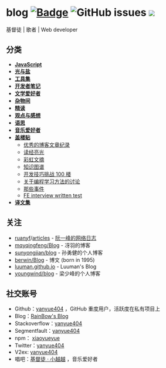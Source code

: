# blog [![Badge](https://img.shields.io/badge/link-996.icu-%23FF4D5B.svg?style=flat-square)](https://996.icu/#/zh_CN) ![GitHub issues](https://img.shields.io/github/issues-raw/yanyue404/blog?color=%232fcb53) [![](https://img.shields.io/badge/twitter-yanyue404-blue.svg)](https://twitter.com/yanyue404)

基督徒 | 歌者 | Web developer

## 分类

- [**JavaScript**](https://github.com/yanyue404/blog/labels/JavaScript)
- [**光与盐**](https://github.com/xiaoyueyue165/blog/labels/%E5%85%89%E4%B8%8E%E7%9B%90)
- [**工具集**](https://github.com/xiaoyueyue165/blog/labels/%E5%B7%A5%E5%85%B7%E9%9B%86)
- [**开发者笔记**](https://github.com/xiaoyueyue165/blog/labels/%E5%BC%80%E5%8F%91%E8%80%85%E7%AC%94%E8%AE%B0)
- [**文学爱好者**](https://github.com/xiaoyueyue165/blog/labels/%E6%96%87%E5%AD%A6%E7%88%B1%E5%A5%BD%E8%80%85)
- [**杂物间**](https://github.com/xiaoyueyue165/blog/labels/%E6%9D%82%E7%89%A9%E9%97%B4)
- [**精读**](https://github.com/xiaoyueyue165/blog/labels/%E7%B2%BE%E8%AF%BB)
- [**观点与感想**](https://github.com/xiaoyueyue165/blog/labels/%E8%A7%82%E7%82%B9%E4%B8%8E%E6%84%9F%E6%83%B3)
- [**语思**](https://github.com/xiaoyueyue165/blog/labels/%E8%AF%AD%E6%80%9D)
- [**音乐爱好者**](https://github.com/xiaoyueyue165/blog/labels/%E9%9F%B3%E4%B9%90%E7%88%B1%E5%A5%BD%E8%80%85)
- [**盖楼贴**](https://github.com/yanyue404/blog/labels/%E7%9B%96%E6%A5%BC%E8%B4%B4)
  - [优秀的博客文章纪录](https://github.com/yanyue404/blog/issues/111)
  - [读经亮光](https://github.com/yanyue404/blog/issues/106)
  - [彩虹文摘](https://github.com/yanyue404/blog/issues/51)
  - [知识图谱](https://github.com/yanyue404/blog/issues/85)
  - [开发技巧挑战 100 楼](https://github.com/yanyue404/blog/issues/49)
  - [关于编程学习方法的讨论](https://github.com/yanyue404/blog/issues/87)
  - [那些事件](https://github.com/yanyue404/blog/issues/93)
  - [FE interview written test](https://github.com/yanyue404/blog/issues/75)
- [**译文集**](https://github.com/yanyue404/blog/labels/%E8%AF%91%E6%96%87%E9%9B%86)

## 关注

- [ruanyf](https://github.com/ruanyf)/[articles](https://github.com/ruanyf/articles) - [阮一峰的网络日志](http://www.ruanyifeng.com/blog/archives.html)
- [mqyqingfeng/Blog](https://github.com/mqyqingfeng/Blog) - 冴羽的博客
- [sunyongjian/blog](https://github.com/sunyongjian/blog) - 孙勇健的个人博客
- [berwin/Blog](https://github.com/berwin/Blog) - 博文 (born in 1995)
- [luuman.github.io](https://luuman.github.io/) - Luuman's Blog
- [youngwind/blog](https://github.com/youngwind/blog) - 梁少峰的个人博客

## 社交账号

- Github：[yanyue404](https://github.com/yanyue404) ，GitHub 重度用户，活跃度在私有项目上
- Blog：[RainBow's Blog](https://xiaoyueyue.org/issue-blog)
- Stackoverflow：[yanyue404](https://stackoverflow.com/users/8273471/yanyue404)
- Segmentfault：[yanyue404](https://segmentfault.com/u/yanyue404)
- npm： [xiaoyueyue](https://www.npmjs.com/~xiaoyueyue)
- Twitter：[yanyue404](https://twitter.com/yanyue404)
- V2ex: [yanyue404](https://www.v2ex.com/member/yanyue404)
- 唱吧：[基督徒 · 小越越](http://changba.com/u/39302742) ，音乐爱好者
